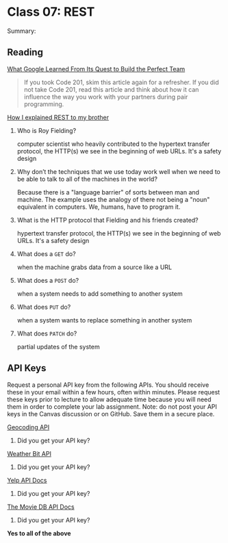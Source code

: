 Class 07: REST
==============

Summary:

Reading
-------

[What Google Learned From Its Quest to Build the Perfect Team](https://www.google.com/amp/mobile.nytimes.com/2016/02/28/magazine/what-google-learned-from-its-quest-to-build-the-perfect-team.amp.html)

> If you took Code 201, skim this article again for a refresher. If you did not take Code 201, read this article and think about how it can influence the way you work with your partners during pair programming.

[How I explained REST to my brother](https://gist.github.com/brookr/5977550)

1. Who is Roy Fielding?

    computer scientist who heavily contributed to the hypertext transfer protocol, the HTTP(s) we see in the beginning of web URLs. It's a safety design

2. Why don’t the techniques that we use today work well when we need to be able to talk to all of the machines in the world?

    Because there is a "language barrier" of sorts between man and machine. The example uses the analogy of there not being a "noun" equivalent in computers. We, humans, have to program it.

3. What is the HTTP protocol that Fielding and his friends created?

    hypertext transfer protocol, the HTTP(s) we see in the beginning of web URLs. It's a safety design

4. What does a `GET` do?

    when the machine grabs data from a source like a URL

5. What does a `POST` do?

    when a system needs to add something to another system

6. What does `PUT` do?

    when a system wants to replace something in another system

7. What does `PATCH` do?

    partial updates of the system

API Keys
--------

Request a personal API key from the following APIs. You should receive these in your email within a few hours, often within minutes. Please request these keys prior to lecture to allow adequate time because you will need them in order to complete your lab assignment. Note: do not post your API keys in the Canvas discussion or on GitHub. Save them in a secure place.

[Geocoding API](https://locationiq.com/)

1. Did you get your API key?

[Weather Bit API](https://www.weatherbit.io/)

1. Did you get your API key?

[Yelp API Docs](https://www.yelp.com/developers/documentation/v3/business_search)

1. Did you get your API key?

[The Movie DB API Docs](https://developers.themoviedb.org/3/getting-started/introduction)

1. Did you get your API key?

**Yes to all of the above**
